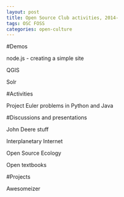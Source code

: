 ```yaml
---
layout: post
title: Open Source Club activities, 2014-
tags: OSC FOSS
categories: open-culture
---
```


#Demos

node.js - creating a simple site

QGIS

Solr


#Activities

Project Euler problems in Python and Java

#Discussions and presentations

John Deere stuff

Interplanetary Internet

Open Source Ecology

Open textbooks

#Projects

Awesomeizer
